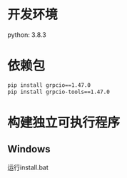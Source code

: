 # 开发环境

python: 3.8.3

# 依赖包

```bash
pip install grpcio==1.47.0
pip install grpcio-tools==1.47.0
```

# 构建独立可执行程序

## Windows

运行install.bat

